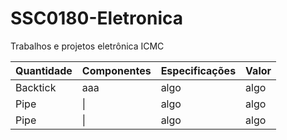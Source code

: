 # SSC0180-Eletronica
Trabalhos e projetos eletrônica ICMC

| Quantidade     | Componentes | Especificações | Valor |
| ---      | ---       | ---      | ---     |
| Backtick | aaa       | algo     | algo    |
| Pipe     | \|        | algo     | algo    |
| Pipe     | \|        | algo     | algo    |
